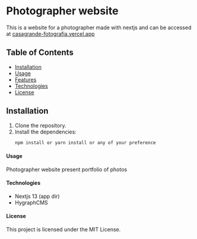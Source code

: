 # Photographer website

This is a website for a photographer made with nextjs and can be accessed at [casagrande-fotografia.vercel.app](casagrande-fotografia.vercel.app) 

## Table of Contents

- [Installation](#installation)
- [Usage](#usage)
- [Features](#features)
- [Technologies](#technologies)
- [License](#license)

## Installation

1. Clone the repository.
2. Install the dependencies:
   ```sh
   npm install or yarn install or any of your preference

#### Usage
Photographer website present portfolio of photos

#### Technologies
- Nextjs 13 (app dir)
- HygraphCMS

#### License
This project is licensed under the MIT License.
